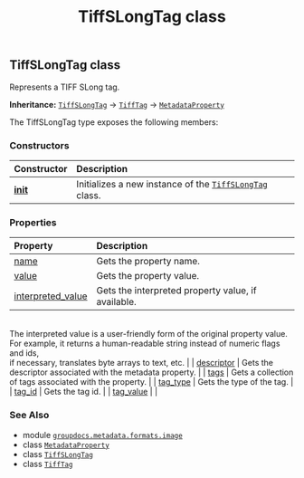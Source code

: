 ﻿---
title: TiffSLongTag class
second_title: GroupDocs.Metadata for Python via .NET API References
description: 
type: docs
url: /python-net/groupdocs.metadata.formats.image/tiffslongtag/
is_root: false
weight: 450
---

## TiffSLongTag class

Represents a TIFF SLong tag.



**Inheritance:** [`TiffSLongTag`](/metadata/python-net/groupdocs.metadata.formats.image/tiffslongtag) → 
[`TiffTag`](/metadata/python-net/groupdocs.metadata.formats.image/tifftag) → 
[`MetadataProperty`](/metadata/python-net/groupdocs.metadata.common/metadataproperty)



The TiffSLongTag type exposes the following members:

### Constructors
| Constructor | Description |
| :- | :- |
| [__init__](/metadata/python-net/groupdocs.metadata.formats.image/tiffslongtag/__init__/#groupdocs.metadata.formats.image.TiffTagID-list) | Initializes a new instance of the [`TiffSLongTag`](/metadata/python-net/groupdocs.metadata.formats.image/tiffslongtag) class. |


### Properties
| Property | Description |
| :- | :- |
| [name](/metadata/python-net/groupdocs.metadata.formats.image/tiffslongtag/name) | Gets the property name. |
| [value](/metadata/python-net/groupdocs.metadata.formats.image/tiffslongtag/value) | Gets the property value. |
| [interpreted_value](/metadata/python-net/groupdocs.metadata.formats.image/tiffslongtag/interpreted_value) | Gets the interpreted property value, if available.<br/>The interpreted value is a user-friendly form of the original property value. <br/>For example, it returns a human-readable string instead of numeric flags and ids, <br/>if necessary, translates byte arrays to text, etc. |
| [descriptor](/metadata/python-net/groupdocs.metadata.formats.image/tiffslongtag/descriptor) | Gets the descriptor associated with the metadata property. |
| [tags](/metadata/python-net/groupdocs.metadata.formats.image/tiffslongtag/tags) | Gets a collection of tags associated with the property. |
| [tag_type](/metadata/python-net/groupdocs.metadata.formats.image/tiffslongtag/tag_type) | Gets the type of the tag. |
| [tag_id](/metadata/python-net/groupdocs.metadata.formats.image/tiffslongtag/tag_id) | Gets the tag id. |
| [tag_value](/metadata/python-net/groupdocs.metadata.formats.image/tiffslongtag/tag_value) |  |



### See Also
* module [`groupdocs.metadata.formats.image`](..)
* class [`MetadataProperty`](/metadata/python-net/groupdocs.metadata.common/metadataproperty)
* class [`TiffSLongTag`](/metadata/python-net/groupdocs.metadata.formats.image/tiffslongtag)
* class [`TiffTag`](/metadata/python-net/groupdocs.metadata.formats.image/tifftag)

